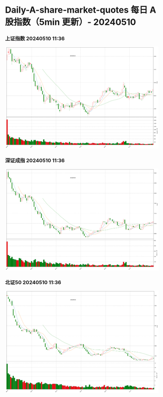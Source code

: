 
# Daily-A-share-market-quotes 每日 A 股指数（5min 更新）- 20240510

### 上证指数 20240510 11:36
![](./fig/2024/5/20240510-sh000001.png)

### 深证成指 20240510 11:36
![](./fig/2024/5/20240510-sz399001.png)

### 北证50 20240510 11:36
![](./fig/2024/5/20240510-bj899050.png)
